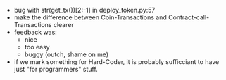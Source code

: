 - bug with str(get_tx())[2:-1] in deploy_token.py:57
- make the difference between Coin-Transactions and Contract-call-Transactions clearer
- feedback was:
  - nice
  - too easy
  - buggy (outch, shame on me)
- if we mark something for Hard-Coder, it is probably sufficciant to have just "for programmers" stuff.
